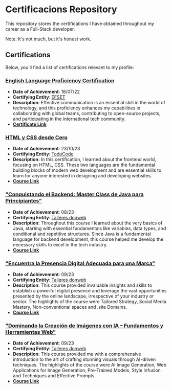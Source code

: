 # Certificacions Repository
This repository stores the certifications I have obtained throughout my career as a Full-Stack developer.

Note: It's not much, but it's honest work.

## Certifications

Below, you'll find a list of certifications relevant to my profile:

### [English Language Proficiency Certification](https://github.com/Matias-Alanis/Certifications/blob/dadbb9a025401feb15c98f3083d8d43546c78a01/EF%20SET%20Certificate.pdf)
- **Date of Achievement**: 18/07/22
- **Certifying Entity**: [EFSET](https://www.efset.org)
- **Description**: Effective communication is an essential skill in the world of technology, and this proficiency enhances my capabilities in collaborating with global teams, contributing to open-source projects, and participating in the international tech community. 
- [**Certificate Link**](https://www.efset.org/cert/d8jnBt/)

### [HTML y CSS desde Cero](https://github.com/Matias-Alanis/Certifications/blob/21842e83cbda36f5a584d1ca0d165c546b1599e0/CursodeHTMLyCSS.pdf)
- **Date of Achievement**: 23/10/23
- **Certifying Entity**: [TodoCode](https://www.todocodeacademy.com/)
- **Description**: In this certification, I learned about the frontend world, focusing on HTML, CSS.  These two languages are the fundamental building blocks of modern web development and are essential skills to learn for anyone interested in designing and developing websites.
- [**Course Link**](https://todocodeacademy.com/course/html-y-css-desde-cero/)


### ["Conquistando el Backend: Master Class de Java para Principiantes"](https://github.com/Matias-Alanis/Certifications/blob/a3f025624595b0d8f5703fbd7dc229992d459e3e/MasterClassJavaPrincipiantes.pdf)
- **Date of Achievement**: 08/23
- **Certifying Entity**: [Talleres donweb](https://talleres.donweb.com/)
- **Description**: Throughout this course I learned about  the very basics of Java, starting with essential fundamentals like variables, data types, and conditional and repetitive structures. Since Java is a fundamental language for backend development, this course helped me develop the necessary skills  to excel in the tech industry.
- [**Course Link**](https://talleres.donweb.com/talleres/conquistando-el-backend-master-class-de-java-para-principiantes/)


### ["Encuentra la Presencia Digital Adecuada para una Marca"](https://github.com/Matias-Alanis/Certifications/blob/c0e1741f4f6139d7d70fa355d2a089f54d6a8bac/PresenciaDigital.pdf)
- **Date of Achievement**: 09/23
- **Certifying Entity**: [Talleres donweb](https://talleres.donweb.com/)
- **Description**: This course provided invaluable insights and skills to establish a powerful digital presence and leverage the vast opportunities presented by the online landscape, irrespective of your industry or sector. The highlights of the course were Tailored Strategy, Social Media Mastery, Non-conventional spaces and .site Domains.
- [**Course Link**](https://talleres.donweb.com/talleres/encuentra-la-presencia-digital-adecuada-para-una-empresa/)


### ["Dominando la Creación de Imágenes con IA – Fundamentos y Herramientas Web"](https://github.com/Matias-Alanis/Certifications/blob/51c88072719384fced35e9305009a9acb4030f56/CreacionImagenesconIA.pdf)
- **Date of Achievement**: 09/23
- **Certifying Entity**: [Talleres donweb](https://talleres.donweb.com/)
- **Description**: This course provided me with a comprehensive introduction to the art of crafting stunning visuals through AI-driven techniques. The highlights of the course were AI Image Generation, Web Applications for Image Generation, Pre-Trained Models, Style Infusion and Techniques and Effective Prompts. 
- [**Course Link**](https://talleres.donweb.com/talleres/dominando-la-creacion-de-imagenes-con-ia-fundamentos-y-herramientas-web/)